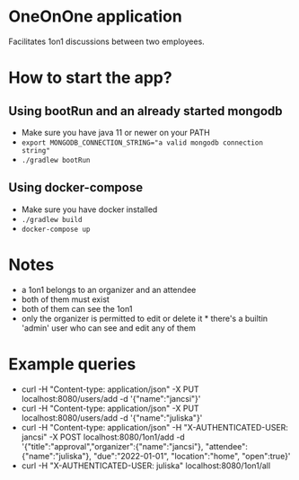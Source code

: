 # OneOnOne application

Facilitates 1on1 discussions between two employees.

# How to start the app?

## Using bootRun and an already started mongodb

* Make sure you have java 11 or newer on your PATH
* `export MONGODB_CONNECTION_STRING="a valid mongodb connection string"`
* `./gradlew bootRun`

## Using docker-compose

* Make sure you have docker installed
* `./gradlew build`
* `docker-compose up`

# Notes

* a 1on1 belongs to an organizer and an attendee
* both of them must exist
* both of them can see the 1on1
* only the organizer is permitted to edit or delete it
* there's a builtin 'admin' user who can see and edit any of them

# Example queries

* curl -H "Content-type: application/json" -X PUT localhost:8080/users/add -d '{"name":"jancsi"}'
* curl -H "Content-type: application/json" -X PUT localhost:8080/users/add -d '{"name":"juliska"}'
* curl -H "Content-type: application/json" -H "X-AUTHENTICATED-USER: jancsi"  -X POST localhost:8080/1on1/add -d '{"title":"approval","organizer":{"name":"jancsi"}, "attendee":{"name":"juliska"}, "due":"2022-01-01", "location":"home", "open":true}'
* curl -H "X-AUTHENTICATED-USER: juliska" localhost:8080/1on1/all

